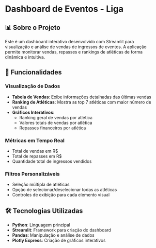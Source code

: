 # Dashboard de Eventos - Liga

## 📊 Sobre o Projeto
Este é um dashboard interativo desenvolvido com Streamlit para visualização e análise de vendas de ingressos de eventos. A aplicação permite monitorar vendas, repasses e rankings de atléticas de forma dinâmica e intuitiva.

## 🚀 Funcionalidades

### Visualização de Dados
- **Tabela de Vendas**: Exibe informações detalhadas das últimas vendas
- **Ranking de Atléticas**: Mostra as top 7 atléticas com maior número de vendas
- **Gráficos Interativos**: 
  - Ranking geral de vendas por atlética
  - Valores totais de vendas por atlética
  - Repasses financeiros por atlética

### Métricas em Tempo Real
- Total de vendas em R$
- Total de repasses em R$
- Quantidade total de ingressos vendidos

### Filtros Personalizáveis
- Seleção múltipla de atléticas
- Opção de selecionar/deselecionar todas as atléticas
- Controles de exibição para cada elemento visual

## 🛠️ Tecnologias Utilizadas
- **Python**: Linguagem principal
- **Streamlit**: Framework para criação do dashboard
- **Pandas**: Manipulação e análise de dados
- **Plotly Express**: Criação de gráficos interativos